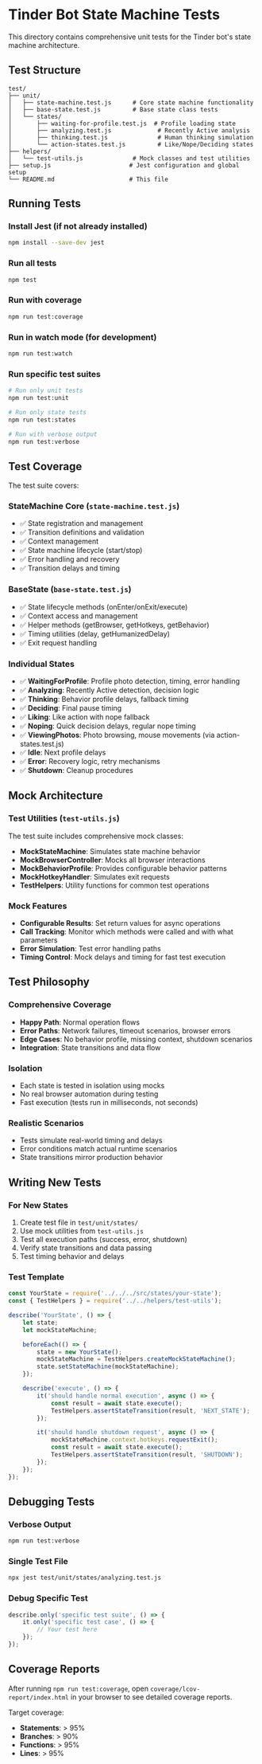 # Tinder Bot State Machine Tests

This directory contains comprehensive unit tests for the Tinder bot's state machine architecture.

## Test Structure

```
test/
├── unit/
│   ├── state-machine.test.js      # Core state machine functionality
│   ├── base-state.test.js         # Base state class tests
│   └── states/
│       ├── waiting-for-profile.test.js  # Profile loading state
│       ├── analyzing.test.js             # Recently Active analysis
│       ├── thinking.test.js              # Human thinking simulation
│       └── action-states.test.js         # Like/Nope/Deciding states
├── helpers/
│   └── test-utils.js              # Mock classes and test utilities
├── setup.js                      # Jest configuration and global setup
└── README.md                     # This file
```

## Running Tests

### Install Jest (if not already installed)
```bash
npm install --save-dev jest
```

### Run all tests
```bash
npm test
```

### Run with coverage
```bash
npm run test:coverage
```

### Run in watch mode (for development)
```bash
npm run test:watch
```

### Run specific test suites
```bash
# Run only unit tests
npm run test:unit

# Run only state tests
npm run test:states

# Run with verbose output
npm run test:verbose
```

## Test Coverage

The test suite covers:

### StateMachine Core (`state-machine.test.js`)
- ✅ State registration and management
- ✅ Transition definitions and validation
- ✅ Context management
- ✅ State machine lifecycle (start/stop)
- ✅ Error handling and recovery
- ✅ Transition delays and timing

### BaseState (`base-state.test.js`)
- ✅ State lifecycle methods (onEnter/onExit/execute)
- ✅ Context access and management
- ✅ Helper methods (getBrowser, getHotkeys, getBehavior)
- ✅ Timing utilities (delay, getHumanizedDelay)
- ✅ Exit request handling

### Individual States
- ✅ **WaitingForProfile**: Profile photo detection, timing, error handling
- ✅ **Analyzing**: Recently Active detection, decision logic
- ✅ **Thinking**: Behavior profile delays, fallback timing
- ✅ **Deciding**: Final pause timing
- ✅ **Liking**: Like action with nope fallback
- ✅ **Noping**: Quick decision delays, regular nope timing
- ✅ **ViewingPhotos**: Photo browsing, mouse movements (via action-states.test.js)
- ✅ **Idle**: Next profile delays
- ✅ **Error**: Recovery logic, retry mechanisms
- ✅ **Shutdown**: Cleanup procedures

## Mock Architecture

### Test Utilities (`test-utils.js`)
The test suite includes comprehensive mock classes:

- **MockStateMachine**: Simulates state machine behavior
- **MockBrowserController**: Mocks all browser interactions
- **MockBehaviorProfile**: Provides configurable behavior patterns
- **MockHotkeyHandler**: Simulates exit requests
- **TestHelpers**: Utility functions for common test operations

### Mock Features
- **Configurable Results**: Set return values for async operations
- **Call Tracking**: Monitor which methods were called and with what parameters
- **Error Simulation**: Test error handling paths
- **Timing Control**: Mock delays and timing for fast test execution

## Test Philosophy

### Comprehensive Coverage
- **Happy Path**: Normal operation flows
- **Error Paths**: Network failures, timeout scenarios, browser errors
- **Edge Cases**: No behavior profile, missing context, shutdown scenarios
- **Integration**: State transitions and data flow

### Isolation
- Each state is tested in isolation using mocks
- No real browser automation during testing
- Fast execution (tests run in milliseconds, not seconds)

### Realistic Scenarios
- Tests simulate real-world timing and delays
- Error conditions match actual runtime scenarios
- State transitions mirror production behavior

## Writing New Tests

### For New States
1. Create test file in `test/unit/states/`
2. Use mock utilities from `test-utils.js`
3. Test all execution paths (success, error, shutdown)
4. Verify state transitions and data passing
5. Test timing behavior and delays

### Test Template
```javascript
const YourState = require('../../../src/states/your-state');
const { TestHelpers } = require('../../helpers/test-utils');

describe('YourState', () => {
    let state;
    let mockStateMachine;

    beforeEach(() => {
        state = new YourState();
        mockStateMachine = TestHelpers.createMockStateMachine();
        state.setStateMachine(mockStateMachine);
    });

    describe('execute', () => {
        it('should handle normal execution', async () => {
            const result = await state.execute();
            TestHelpers.assertStateTransition(result, 'NEXT_STATE');
        });

        it('should handle shutdown request', async () => {
            mockStateMachine.context.hotkeys.requestExit();
            const result = await state.execute();
            TestHelpers.assertStateTransition(result, 'SHUTDOWN');
        });
    });
});
```

## Debugging Tests

### Verbose Output
```bash
npm run test:verbose
```

### Single Test File
```bash
npx jest test/unit/states/analyzing.test.js
```

### Debug Specific Test
```javascript
describe.only('specific test suite', () => {
    it.only('specific test case', () => {
        // Your test here
    });
});
```

## Coverage Reports

After running `npm run test:coverage`, open `coverage/lcov-report/index.html` in your browser to see detailed coverage reports.

Target coverage:
- **Statements**: > 95%
- **Branches**: > 90%
- **Functions**: > 95%
- **Lines**: > 95%